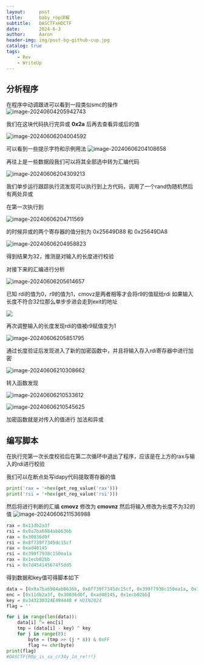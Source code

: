 ```yaml
---
layout:     post
title:      baby_rop详解
subtitle:   DASCTFxHDCTF
date:       2024-6-3
author:     Aaron
header-img: img/post-bg-github-cup.jpg
catalog: true
tags:
    - Rev
    - WriteUp
---
```


## 分析程序

在程序中动调跟进可以看到一段类似smc的操作
![image-20240604205942743](https://cdn.jsdelivr.net/gh/Aar0n3906/blog-img/image-20240604205942743.png)

我们在这块代码执行完异或 **0x2a** 后再去查看异或后的值

![image-20240606204004592](https://cdn.jsdelivr.net/gh/Aar0n3906/blog-img/image-20240606204004592.png)

可以看到一些提示字符和示例用法
![image-20240606204108658](https://cdn.jsdelivr.net/gh/Aar0n3906/blog-img/image-20240606204108658.png)

再往上是一些数据段我们可以将其全部选中转为汇编代码

![image-20240606204309213](https://cdn.jsdelivr.net/gh/Aar0n3906/blog-img/image-20240606204309213.png)

我们单步运行跟踪执行流发现可以执行到上方代码，调用了一个rand伪随机然后有两处异或

在第一次执行到

![image-20240606204711569](https://cdn.jsdelivr.net/gh/Aar0n3906/blog-img/image-20240606204711569.png)

的时候异或的两个寄存器的值分别为 0x25649D88 和 0x25649DA8

![image-20240606204958823](https://cdn.jsdelivr.net/gh/Aar0n3906/blog-img/image-20240606204958823.png)

得到结果为32，推测是对输入的长度进行校验

对接下来的汇编进行分析

![image-20240606205614657](https://cdn.jsdelivr.net/gh/Aar0n3906/blog-img/image-20240606205614657.png)

已知 rdi的值为0，r9的值为1，cmovz是两者相等才会将r9的值赋给rdi
如果输入长度不符合32位那么单步步进会走到exit的地址

![](https://cdn.jsdelivr.net/gh/Aar0n3906/blog-img/image-20240606205524716.png)

再次调整输入的长度发现rdi的值被r9赋值变为1

![image-20240606205851795](https://cdn.jsdelivr.net/gh/Aar0n3906/blog-img/image-20240606205851795.png)

通过长度验证后发现进入了新的加密函数中，并且将输入存入rdi寄存器中进行加密

![image-20240606210308662](https://cdn.jsdelivr.net/gh/Aar0n3906/blog-img/image-20240606210308662.png)

转入函数发现

![image-20240606210533612](https://cdn.jsdelivr.net/gh/Aar0n3906/blog-img/image-20240606210533612.png)

![image-20240606210545625](https://cdn.jsdelivr.net/gh/Aar0n3906/blog-img/image-20240606210545625.png)

加密函数就是对传入的值进行 加法和异或

## 编写脚本

在执行完第一次长度校验后在第二次循环中退出了程序，应该是在上方的rax与输入的rdi进行校验

我们可以在断点处写idapy代码提取寄存器的值

```python
print('rax = '+hex(get_reg_value('rax')))
print('rsi = '+hex(get_reg_value('rsi')))
```

然后将进行判断的汇编 **cmovz** 修改为 **cmovnz**
然后将输入修改为长度不为32的值
![image-20240606211536988](https://cdn.jsdelivr.net/gh/Aar0n3906/blog-img/image-20240606211536988.png)

```python
rax = 0x11db2a3f
rsi = 0x9a7ba6984ab8636b
rax = 0x30836d0f
rsi = 0x8f739f7345dc15cf
rax = 0xad48145
rsi = 0x399f7938c150ea1a
rax = 0x1ecb02bb
rsi = 0x7d454145674f5dd5
```

得到数据和key值可得脚本如下

```python
data = [0x9a7ba6984ab8636b, 0x8f739f7345dc15cf, 0x399f7938c150ea1a, 0x7d454145674f5dd5]
enc = [0x11db2a3f, 0x30836d0f, 0xad48145, 0x1ecb02bb]
key = 0x343230324E494448 # HDIN2024
flag = ''

for i in range(len(data)):
    data[i] ^= enc[i]
    tmp = (data[i] - key) ^ key
    for j in range(8):
        byte = (tmp >> (j * 8)) & 0xFF
        flag += chr(byte)
print(flag)
#DASCTF{R0p_is_so_cr34y_1n_re!!!}
```

